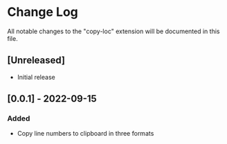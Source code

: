 # Change Log

All notable changes to the "copy-loc" extension will be documented in this file.

## [Unreleased]
- Initial release

## [0.0.1] - 2022-09-15
### Added
- Copy line numbers to clipboard in three formats
